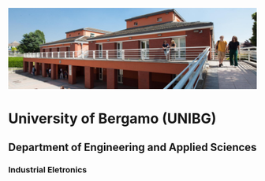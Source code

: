 ![Department of Engineering and Applied Sciences - Dalmine](./images/unibg_dalmine.jpg)

# University of Bergamo (UNIBG)

## Department of Engineering and Applied Sciences

### Industrial Eletronics
